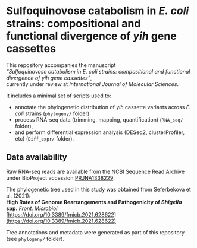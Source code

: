 # Sulfoquinovose catabolism in *E. coli* strains: compositional and functional divergence of *yih* gene cassettes

This repository accompanies the manuscript  
*“Sulfoquinovose catabolism in E. coli strains: compositional and functional divergence of yih gene cassettes”*,  
currently under review at *International Journal of Molecular Sciences*.

It includes a minimal set of scripts used to:

- annotate the phylogenetic distribution of *yih* cassette variants across *E. coli* strains (`phylogeny/` folder)
- process RNA-seq data (trimming, mapping, quantification) (`RNA_seq/` folder),
- and perform differential expression analysis (DESeq2, clusterProfiler, etc) (`Diff_expr/` folder).

## Data availability

Raw RNA-seq reads are available from the NCBI Sequence Read Archive under BioProject accession [PRJNA1338229](https://www.ncbi.nlm.nih.gov/bioproject/PRJNA1338229).

The phylogenetic tree used in this study was obtained from Seferbekova et al. (2021):  
**High Rates of Genome Rearrangements and Pathogenicity of *Shigella* spp.** *Front. Microbiol.*  
[https://doi.org/10.3389/fmicb.2021.628622](https://doi.org/10.3389/fmicb.2021.628622)

Tree annotations and metadata were generated as part of this repository (see `phylogeny/` folder).
